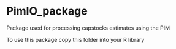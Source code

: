 # PimIO_package
Package used for processing capstocks estimates using the PIM

To use this package copy this folder into your R library
